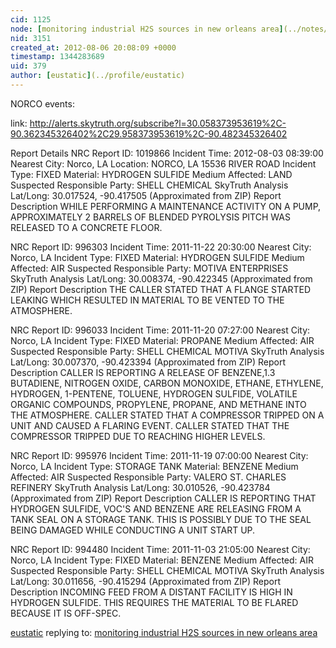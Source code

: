 ```yaml
---
cid: 1125
node: [monitoring industrial H2S sources in new orleans area](../notes/eustatic/8-6-2012/monitoring-industrial-h2s-sources-new-orleans-area)
nid: 3151
created_at: 2012-08-06 20:08:09 +0000
timestamp: 1344283689
uid: 379
author: [eustatic](../profile/eustatic)
---
```


NORCO events:

link:
http://alerts.skytruth.org/subscribe?l=30.058373953619%2C-90.362345326402%2C29.958373953619%2C-90.482345326402

Report Details
NRC Report ID: 1019866
Incident Time: 2012-08-03 08:39:00
Nearest City: Norco, LA
Location: NORCO, LA 15536 RIVER ROAD
Incident Type: FIXED
Material: HYDROGEN SULFIDE
Medium Affected: LAND
Suspected Responsible Party: SHELL CHEMICAL
SkyTruth Analysis
Lat/Long: 30.017524, -90.417505 (Approximated from ZIP)
Report Description
WHILE PERFORMING A MAINTENANCE ACTIVITY ON A PUMP, APPROXIMATELY 2 BARRELS OF BLENDED PYROLYSIS PITCH WAS RELEASED TO A CONCRETE FLOOR.

NRC Report ID: 996303
Incident Time: 2011-11-22 20:30:00
Nearest City: Norco, LA
Incident Type: FIXED
Material: HYDROGEN SULFIDE
Medium Affected: AIR
Suspected Responsible Party: MOTIVA ENTERPRISES
SkyTruth Analysis
Lat/Long: 30.008374, -90.422345 (Approximated from ZIP)
Report Description
THE CALLER STATED THAT A FLANGE STARTED LEAKING WHICH RESULTED IN MATERIAL TO BE VENTED TO THE ATMOSPHERE.

NRC Report ID: 996033
Incident Time: 2011-11-20 07:27:00
Nearest City: Norco, LA
Incident Type: FIXED
Material: PROPANE
Medium Affected: AIR
Suspected Responsible Party: SHELL CHEMICAL MOTIVA
SkyTruth Analysis
Lat/Long: 30.007370, -90.423394 (Approximated from ZIP)
Report Description
CALLER IS REPORTING A RELEASE OF BENZENE,1.3 BUTADIENE, NITROGEN OXIDE, CARBON MONOXIDE, ETHANE, ETHYLENE, HYDROGEN, 1-PENTENE, TOLUENE, HYDROGEN SULFIDE, VOLATILE ORGANIC COMPOUNDS, PROPYLENE, PROPANE, AND METHANE INTO THE ATMOSPHERE. CALLER STATED THAT A COMPRESSOR TRIPPED ON A UNIT AND CAUSED A FLARING EVENT. CALLER STATED THAT THE COMPRESSOR TRIPPED DUE TO REACHING HIGHER LEVELS.

NRC Report ID: 995976
Incident Time: 2011-11-19 07:00:00
Nearest City: Norco, LA
Incident Type: STORAGE TANK
Material: BENZENE
Medium Affected: AIR
Suspected Responsible Party: VALERO ST. CHARLES REFINERY
SkyTruth Analysis
Lat/Long: 30.010526, -90.423784 (Approximated from ZIP)
Report Description
CALLER IS REPORTING THAT HYDROGEN SULFIDE, VOC'S AND BENZENE ARE RELEASING FROM A TANK SEAL ON A STORAGE TANK. THIS IS POSSIBLY DUE TO THE SEAL BEING DAMAGED WHILE CONDUCTING A UNIT START UP.

NRC Report ID: 994480
Incident Time: 2011-11-03 21:05:00
Nearest City: Norco, LA
Incident Type: FIXED
Material: BENZENE
Medium Affected: AIR
Suspected Responsible Party: SHELL CHEMICAL MOTIVA
SkyTruth Analysis
Lat/Long: 30.011656, -90.415294 (Approximated from ZIP)
Report Description
INCOMING FEED FROM A DISTANT FACILITY IS HIGH IN HYDROGEN SULFIDE. THIS REQUIRES THE MATERIAL TO BE FLARED BECAUSE IT IS OFF-SPEC.

[eustatic](../profile/eustatic) replying to: [monitoring industrial H2S sources in new orleans area](../notes/eustatic/8-6-2012/monitoring-industrial-h2s-sources-new-orleans-area)

